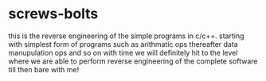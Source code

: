 # screws-bolts
this is the reverse engineering of the simple programs in c/c++.
starting with simplest form of programs such as arithmatic ops thereafter data manupulation ops and so on with time we will definitely hit to the level where we are able to perform reverse engineering of the complete software till then bare with me! 

